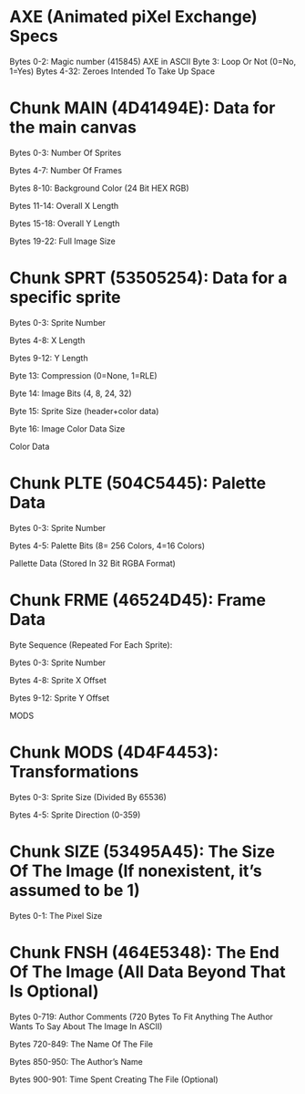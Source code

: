 # AXE (Animated piXel Exchange) Specs

Bytes 0-2: Magic number (415845) AXE in ASCII
Byte 3: Loop Or Not (0=No, 1=Yes)
Bytes 4-32: Zeroes Intended To Take Up Space

# Chunk MAIN (4D41494E): Data for the main canvas
Bytes 0-3: Number Of Sprites

Bytes 4-7: Number Of Frames

Bytes 8-10: Background Color (24 Bit HEX RGB)

Bytes 11-14: Overall X Length

Bytes 15-18: Overall Y Length

Bytes 19-22: Full Image Size

# Chunk SPRT (53505254): Data for a specific sprite
Bytes 0-3: Sprite Number

Bytes 4-8: X Length

Bytes 9-12: Y Length

Byte 13: Compression (0=None, 1=RLE)

Byte 14: Image Bits (4, 8, 24, 32)

Byte 15: Sprite Size (header+color data)

Byte 16: Image Color Data Size

Color Data

# Chunk PLTE (504C5445): Palette Data
Bytes 0-3: Sprite Number

Bytes 4-5: Palette Bits (8= 256 Colors, 4=16 Colors)

Pallette Data (Stored In 32 Bit RGBA Format)

# Chunk FRME (46524D45): Frame Data

Byte Sequence (Repeated For Each Sprite):

Bytes 0-3: Sprite Number

Bytes 4-8: Sprite X Offset

Bytes 9-12: Sprite Y Offset

MODS

# Chunk MODS (4D4F4453): Transformations

Bytes 0-3: Sprite Size (Divided By 65536)

Bytes 4-5: Sprite Direction (0-359)

# Chunk SIZE (53495A45): The Size Of The Image (If nonexistent, it’s assumed to be 1)

Bytes 0-1: The Pixel Size

# Chunk FNSH (464E5348): The End Of The Image (All Data Beyond That Is Optional)

Bytes 0-719: Author Comments (720 Bytes To Fit Anything The Author Wants To Say About The Image In ASCII)

Bytes 720-849: The Name Of The File

Bytes 850-950: The Author’s Name

Bytes 900-901: Time Spent Creating The File (Optional)
